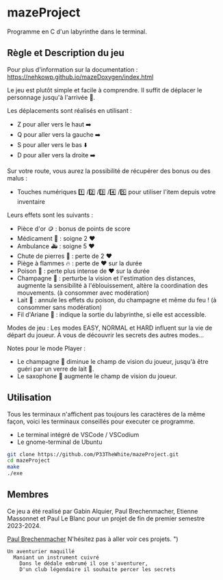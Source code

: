 # mazeProject
Programme en C d'un labyrinthe dans le terminal.

 ## Règle et Description du jeu

  
 Pour plus d'information sur la documentation : 
    https://nehkowp.github.io/mazeDoxygen/index.html
 
 Le jeu est plutôt simple et facile à comprendre.
 Il suffit de déplacer le personnage jusqu'à l'arrivée 🏁.

 Les déplacements sont réalisés en utilisant :
 - Z pour aller vers le haut ➡️
 - Q pour aller vers la gauche ➡️
 - S pour aller vers le bas ⬇️
 - D pour aller vers la droite ➡️

 Sur votre route, vous aurez la possibilité de récupérer des bonus ou des malus :
 - Touches numériques 1️⃣ /2️⃣ /3️⃣ /4️⃣ /5️⃣  pour utiliser l'item depuis votre inventaire

 Leurs effets sont les suivants :

 - Pièce d'or 🪙 : bonus de points de score
 - Médicament 💊 : soigne 2 ❤️
 - Ambulance 🚑 : soigne 5 ❤️
 - Chute de pierres 🤕 : perte de 2 ❤️
 - Piège à flammes 🔥 : perte de ❤️  sur la durée
 - Poison 🧪 : perte plus intense de ❤️  sur la durée
 - Champagne 🍾 : perturbe la vision et l'estimation des distances, augmente la sensibilité à l'éblouissement, altère la coordination des mouvements. (à consommer avec modération)
 - Lait 🥛 : annule les effets du poison, du champagne et même du feu ! (à consommer sans modération)
 - Fil d'Ariane 🧶 : indique la sortie du labyrinthe, si elle est accessible.

 Modes de jeu :
 Les modes EASY, NORMAL et HARD influent sur la vie de départ du joueur.
 À vous de découvrir les secrets des autres modes...

 Notes pour le mode Player :
 - Le champagne 🍾 diminue le champ de vision du joueur, jusqu'à être guéri par un verre de lait 🥛.
 - Le saxophone 🎷 augmente le champ de vision du joueur.

## Utilisation

Tous les terminaux n'affichent pas toujours les caractères de la même façon, voici les terminaux conseillés pour executer ce programme.
- Le terminal intégré de VSCode / VSCodium
- Le gnome-terminal de Ubuntu

```bash
git clone https://github.com/P33TheWhite/mazeProject.git
cd mazeProject
make
./exe
```

## Membres

 Ce jeu a été realisé par Gabin Alquier, Paul Brechenmacher, Etienne Massonnet et Paul Le Blanc pour un projet de fin de premier semestre 2023-2024.

 
 [Paul Brechenmacher](https://github.com/nehkowp)
 N'hésitez pas à aller voir ces projets. ")



    Un aventurier maquillé
      Maniant un instrument cuivré
        Dans le dédale embrumé il ose s'aventurer,
        D'un club légendaire il souhaite percer les secrets
